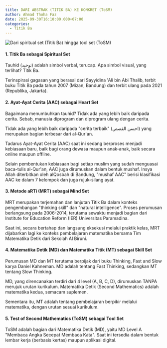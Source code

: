 ```yaml
---
title: DARI ABSTRAK (TITIK BA) KE KONKRET (ToSM)
author: Ahmad Thoha Faz
date: 2025-09-30T16:10:00.000+07:00
categories:
  - Titik Ba
---
```

![Dari spiritual set (Titik Ba) hingga tool set (ToSM)](/images/uploads/whatsapp-image-2025-09-28-at-20.58.11.jpeg "Dari spiritual set (Titik Ba) hingga tool set (ToSM)")

#### **1. Titik Ba sebagai Spiritual Set**



Tauhid (توحيد) adalah simbol verbal, terucap. Apa simbol visual, yang terlihat? Titik Ba.



Terinspirasi gagasan yang berasal dari Sayyidina 'Ali bin Abi Thalib, terbit buku Titik Ba pada tahun 2007 (Mizan, Bandung) dan terbit ulang pada 2021 (Republika, Jakarta).



#### **2. Ayat-Ayat Cerita (AAC) sebagai Heart Set**



Bagaimana menumbuhkan tauhid? Tidak ada yang lebih baik daripada cerita. Sebab, manusia diprogram dan diprogram ulang dengan cerita.



Tidak ada yang lebih baik daripada "cerita terbaik" (احسن القصص) yang merupakan bagian terbesar dari al-Qur'an. 



Tadarus Ayat-Ayat Cerita (AAC) saat ini sedang berproses menjadi kebiasaan baru, baik bagi orang dewasa maupun anak-anak, baik secara online maupun offline.



Selain pembentukan kebiasaan bagi setiap muslim yang sudah menguasai baca-tulis al-Qur'an, AAC juga dirumuskan dalam bentuk mushaf. Insya Allah diterbitkan oleh alQosbah di Bandung, "mushaf AAC" berisi klasifikasi AAC ke dalam 7 kelompok dan juga rujuk-silang ayat.



#### **3. Metode aRTi (MRT) sebagai Mind Set**



MRT merupakan terjemahan dan lanjutan Titik Ba dalam konteks pengembangan "thinking skill" dan "natural intelligence". Proses perumusan berlangsung pada 2006-2014, terutama sewaktu menjadi bagian dari Institute for Education Reform (IER) Universitas Paramadina.



Saat ini, secara bertahap dan langsung eksekusi melalui praktik kelas, MRT dijabarkan lagi ke konteks pembelajaran matematika bersama Tim Matematika Detik dari Sekolah Al Biruni.



#### **4. Matematika Detik (MD) dan Matematika Titik (MT) sebagai Skill Set**



Perumusan MD dan MT terutama berpijak dari buku Thinking, Fast and Slow karya Daniel Kahneman. MD adalah tentang Fast Thinking, sedangkan MT tentang Slow Thinking.



MD, yang direncanakan terdiri dari 4 level (A, B, C, D), dirumuskan TANPA merujuk urutan kurikulum. Matematika Detik (Second Mathematics) adalah matematika kedua, semacam suplemen.



Sementara itu, MT adalah tentang pembelajaran berpikir melalui matematika, dengan urutan sesuai kurikulum.



#### **5. Test of Second Mathematics (ToSM) sebagai Tool Set**



ToSM adalah bagian dari Matematika Detik (MD), yaitu MD Level A "Membaca Angka Secepat Membaca Kata". Saat ini tersedia dalam bentuk lembar kerja (berbasis kertas) maupun aplikasi digital.
